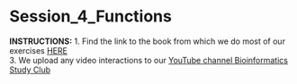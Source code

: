 # Session_4_Functions


**INSTRUCTIONS:**
    1. Find the link to the book from which we do most of our exercises [HERE](https://ia800602.us.archive.org/18/items/PythonForBiologists./Python%20for%20Biologists..pdf)
    <br>
    3. We upload any video interactions to our [YouTube channel Bioinformatics Study Club](https://www.youtube.com/channel/UC_ZRbI2d7dtskvXzohhO7Sw/playlists)
